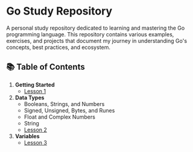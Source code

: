 # Go Study Repository
A personal study repository dedicated to learning and mastering the Go programming language. This repository contains various examples, exercises, and projects that document my journey in understanding Go's concepts, best practices, and ecosystem.

## 📚 Table of Contents
1. **Getting Started** 
    * [Lesson 1](./lesson-1/)
2. **Data Types**
    * Booleans, Strings, and Numbers
    * Signed, Unsigned, Bytes, and Runes 
    * Float and Complex Numbers
    * String
    * [Lesson 2](./lesson-2/)
3. **Variables**
    * [Lesson 3](./lesson-3/)